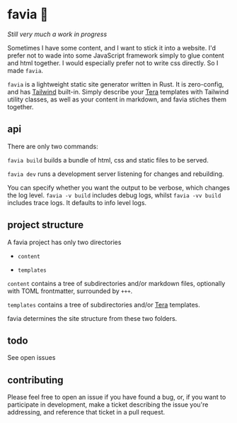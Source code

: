 # favia 🪸

_Still very much a work in progress_

Sometimes I have some content, and I want to stick it into a website. I'd prefer not to wade into some JavaScript framework simply to glue content and html together. I would especially prefer not to write css directly. So I made `favia`.

`favia` is a lightweight static site generator written in Rust. It is zero-config, and has [Tailwind](https://tailwindcss.com/) built-in. Simply describe your [Tera](https://tera.netlify.app/) templates with Tailwind utility classes, as well as your content in markdown, and favia stiches them together.

## api

There are only two commands:

`favia build` builds a bundle of html, css and static files to be served.

`favia dev` runs a development server listening for changes and rebuilding.

You can specify whether you want the output to be verbose, which changes the log level. `favia -v build` includes debug logs, whilst `favia -vv build` includes trace logs. It defaults to info level logs.

## project structure

A favia project has only two directories

- `content`

- `templates`

`content` contains a tree of subdirectories and/or markdown files, optionally with TOML frontmatter, surrounded by `+++`.

`templates` contains a tree of subdirectories and/or [Tera](https://tera.netlify.app/) templates.

favia determines the site structure from these two folders.

## todo

See open issues

## contributing

Please feel free to open an issue if you have found a bug, or, if you want to participate in development, make a ticket describing the issue you're addressing, and reference that ticket in a pull request.
